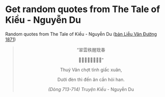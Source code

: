 # Get random quotes from The Tale of Kiều - Nguyễn Du

Random quotes from The Tale of Kiều - Nguyễn Du ([bản Liễu Văn Đường 1871](https://vi.wikisource.org/wiki/Truy%E1%BB%87n_Ki%E1%BB%81u_(b%E1%BA%A3n_Li%E1%BB%85u_V%C4%83n_%C3%90%C6%B0%E1%BB%9Dng_1871)))

<div align="center">
<!-- START_POEM -->

> “翠雲秩醒聀春
>
> 𠁑畑𥊘典殷勤𠳨嘆”
>
> Thuý Vân chợt tỉnh giấc xuân,
>
> Dưới đèn thì đến ân cần hỏi han.
>
> *(Dòng 713-714) Truyện Kiều* - Nguyễn Du

<!-- END_POEM -->
</div>